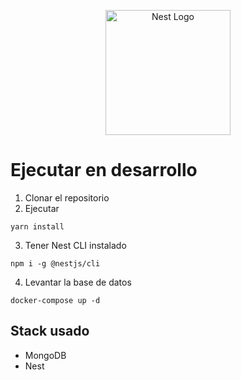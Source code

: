 <p align="center">
  <a href="http://nestjs.com/" target="blank"><img src="https://nestjs.com/img/logo-small.svg" width="200" alt="Nest Logo" /></a>
</p>

[circleci-image]: https://img.shields.io/circleci/build/github/nestjs/nest/master?token=abc123def456
[circleci-url]: https://circleci.com/gh/nestjs/nest

# Ejecutar en desarrollo

1. Clonar el repositorio
2. Ejecutar
```
yarn install
```
3. Tener Nest CLI instalado
``` 
npm i -g @nestjs/cli
```

4. Levantar la base de datos
```
docker-compose up -d
```

## Stack usado
* MongoDB
* Nest
